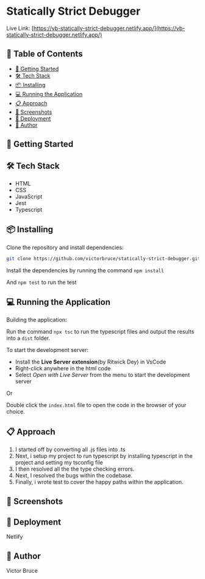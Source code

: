 # Statically Strict Debugger

Live Link: [https://vb-statically-strict-debugger.netlify.app/](https://vb-statically-strict-debugger.netlify.app/)
## 📌 Table of Contents

- [🚀 Getting Started](#-getting-started)
- [🛠️ Tech Stack](#-tech-stack)
- [📦 Installing](#-installing)
- [💻 Running the Application](#-running-the-application)
- [📋 Approach](#-approach)
- [📸 Screenshots](#-screenshots)
- [🚀 Deployment](#-deployment)
- [👤 Author](#-author)

## 🚀 Getting Started

## 🛠️ Tech Stack

- HTML
- CSS
- JavaScript
- Jest
- Typescript

## 📦 Installing

Clone the repository and install dependencies:

```sh
git clone https://github.com/victorbruce/statically-strict-debugger.git
```

Install the dependencies by running the command `npm install`

And `npm test` to run the test

## 💻 Running the Application

Building the application:

Run the command `npx tsc` to run the typescript files and output the results into a `dist` folder.

To start the development server:

- Install the **Live Server extension**(by Ritwick Dey) in VsCode
- Right-click anywhere in the html code
- Select _Open with Live Server_ from the menu to start the development server

Or

Double click the `index.html` file to open the code in the browser of your choice.

## 📋 Approach

1. I started off by converting all .js files into .ts
2. Next, i setup my project to run typescript by installing typescript in the project and setting my tsconfig file
3. I then resolved all the the type checking errors.
4. Next, I resolved the bugs within the codebase.
5. Finally, i wrote test to cover the happy paths within the application.

## 📸 Screenshots

## 🚀 Deployment

Netlify

## 👤 Author

Victor Bruce
